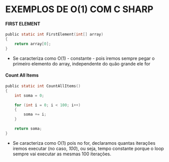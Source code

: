# **EXEMPLOS DE O(1) COM C SHARP**

#### FIRST ELEMENT
```c sharp
public static int FirstElement(int[] array)
{
	return array[0];
}
```

- Se caracteriza como O(1) - constante - pois iremos sempre pegar o primeiro elemento do array, independente do quão grande ele for

#### Count All Items
```c sharp
public static int CountAllItems()
{
	int soma = 0;
	
	for (int i = 0; i < 100; i++)
	{
		soma += i;
	}
	
	return soma;
}
```

- Se caracteriza como O(1) pois no for, declaramos quantas iterações iremos executar (no caso, *100*), ou seja, tempo constante porque o loop sempre vai executar as mesmas 100 iterações.